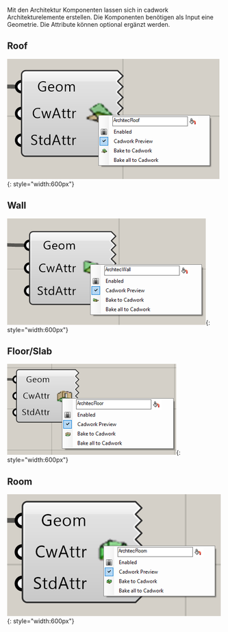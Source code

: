 Mit den Architektur Komponenten lassen sich in cadwork Architekturelemente erstellen. 
Die Komponenten benötigen als Input eine Geometrie. Die Attribute können optional ergänzt werden. 

## Roof

![Backup Text](img/roof.png "Beam"){: style="width:600px"}

## Wall

![Backup Text](img/wall.png "Beam"){: style="width:600px"}

## Floor/Slab

![Backup Text](img/floor.png "Beam"){: style="width:600px"}

## Room

![Backup Text](img/room.png "Beam"){: style="width:600px"}